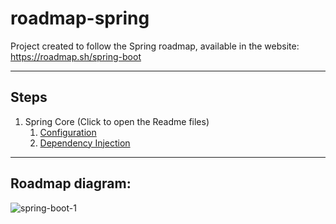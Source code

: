 # roadmap-spring
Project created to follow the Spring roadmap, available in the website: https://roadmap.sh/spring-boot
<hr>

## Steps
1. Spring Core (Click to open the Readme files)
   1.  [Configuration](configuration/README.md)
   2.  [Dependency Injection](dependency-injection/README.md)


<hr>

## Roadmap diagram:

![spring-boot-1](https://github.com/math-ferreira/roadmap-spring/assets/48540484/69075bee-738c-465d-965c-7838ff046263)
